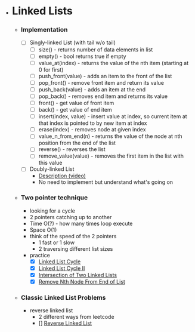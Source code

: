 - # Linked Lists
    - ### Implementation
        - [ ] Singly-linked List (with tail w/o tail)
            - [ ] size() - returns number of data elements in list
            - [ ] empty() - bool returns true if empty
            - [ ] value_at(index) - returns the value of the nth item (starting at 0 for first)
            - [ ] push_front(value) - adds an item to the front of the list
            - [ ] pop_front() - remove front item and return its value
            - [ ] push_back(value) - adds an item at the end
            - [ ] pop_back() - removes end item and returns its value
            - [ ] front() - get value of front item
            - [ ] back() - get value of end item
            - [ ] insert(index, value) - insert value at index, so current item at that index is pointed to by new item at index
            - [ ] erase(index) - removes node at given index
            - [ ] value_n_from_end(n) - returns the value of the node at nth position from the end of the list
            - [ ] reverse() - reverses the list
            - [ ] remove_value(value) - removes the first item in the list with this value
        - [ ] Doubly-linked List
            - [Description (video)](https://www.coursera.org/lecture/data-structures/doubly-linked-lists-jpGKD)
            - No need to implement but understand what's going on
    - ### Two pointer technique
        * looking for a cycle
        * 2 pointers catching up to another
        * Time O(?) - how many times loop execute
        * Space O(1)
        * think of the speed of the 2 pointers
            * 1 fast or 1 slow
            * 2 traversing different list sizes
        
        - practice
            - [X] [Linked List Cycle](https://leetcode.com/explore/learn/card/linked-list/214/two-pointer-technique/1212/)
            - [X] [Linked List Cycle II](https://leetcode.com/explore/learn/card/linked-list/214/two-pointer-technique/1214/)
            - [X] [Intersection of Two Linked Lists](https://leetcode.com/explore/learn/card/linked-list/214/two-pointer-technique/1215/)
            - [X] [Remove Nth Node From End of List](https://leetcode.com/explore/learn/card/linked-list/214/two-pointer-technique/1296/)

    - ### Classic Linked List Problems
        * reverse linked list
            * 2 different ways from leetcode
            - [] [Reverse Linked List](https://leetcode.com/explore/learn/card/linked-list/219/classic-problems/1205/)